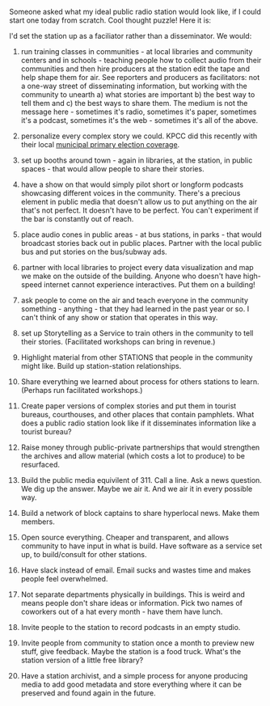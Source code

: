 Someone asked what my ideal public radio station would look like, if I could start one today from scratch. Cool thought puzzle! Here it is:

I'd set the station up as a faciliator rather than a disseminator. We would:

1. run training classes in communities - at local libraries and community centers and in schools - teaching people how to collect audio from their communities and then hire producers at the station edit the tape and help shape them for air. See reporters and producers as facilitators: not a one-way street of disseminating information, but working with the community to unearth a) what stories are important b) the best way to tell them and c) the best ways to share them. The medium is not the message here - sometimes it's radio, sometimes it's paper, sometimes it's a podcast, sometimes it's the web - sometimes it's all of the above.

2. personalize every complex story we could. KPCC did this recently with their local [municipal primary election coverage](http://www.poynter.org/news/media-innovation/324863/how-did-kpcc-get-voters-to-care-they-picked-one-and-made-him-care/).

3. set up booths around town - again in libraries, at the station, in public spaces - that would allow people to share their stories. 

4. have a show on that would simply pilot short or longform podcasts showcasing different voices in the community. There's a precious element in public media that doesn't allow us to put anything on the air that's not perfect. It doesn't have to be perfect. You can't experiment if the bar is constantly out of reach. 

5. place audio cones in public areas - at bus stations, in parks - that would broadcast stories back out in public places. Partner with the local public bus and put stories on the bus/subway ads. 

6. partner with local libraries to project every data visualization and map we make on the outside of the building. Anyone who doesn't have high-speed internet cannot experience interactives. Put them on a building! 

7. ask people to come on the air and teach everyone in the community something - anything - that they had learned in the past year or so. I can't think of any show or station that operates in this way.

8. set up Storytelling as a Service to train others in the community to tell their stories. (Facilitated workshops can bring in revenue.) 

9. Highlight material from other STATIONS that people in the community might like. Build up station-station relationships.

10. Share everything we learned about process for others stations to learn. (Perhaps run facilitated workshops.)

11. Create paper versions of complex stories and put them in tourist bureaus, courthouses, and other places that contain pamphlets. What does a public radio station look like if it disseminates information like a tourist bureau?

12. Raise money through public-private partnerships that would strengthen the archives and allow material (which costs a lot to produce) to be resurfaced.

13. Build the public media equivilent of 311. Call a line. Ask a news question. We dig up the answer. Maybe we air it. And we air it in every possible way.

14. Build a network of block captains to share hyperlocal news. Make them members.

15. Open source everything. Cheaper and transparent, and allows community to have input in what is build. Have software as a service set up, to build/consult for other stations.

16. Have slack instead of email. Email sucks and wastes time and makes people feel overwhelmed. 

17. Not separate departments physically in buildings. This is weird and means people don't share ideas or information. Pick two names of coworkers out of a hat every month - have them have lunch.

18. Invite people to the station to record podcasts in an empty studio. 

19. Invite people from community to station once a month to preview new stuff, give feedback. Maybe the station is a food truck. What's the station version of a little free library? 

20. Have a station archivist, and a simple process for anyone producing media to add good metadata and store everything where it can be preserved and found again in the future.
